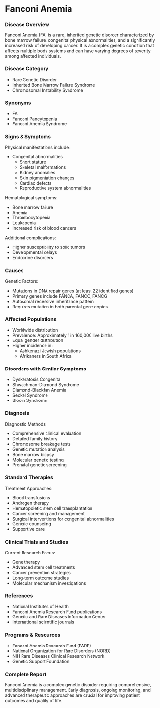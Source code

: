 # Fanconi Anemia

### Disease Overview
Fanconi Anemia (FA) is a rare, inherited genetic disorder characterized by bone marrow failure, congenital physical abnormalities, and a significantly increased risk of developing cancer. It is a complex genetic condition that affects multiple body systems and can have varying degrees of severity among affected individuals.

### Disease Category
- Rare Genetic Disorder
- Inherited Bone Marrow Failure Syndrome
- Chromosomal Instability Syndrome

### Synonyms
- FA
- Fanconi Pancytopenia
- Fanconi Anemia Syndrome

### Signs & Symptoms
Physical manifestations include:
- Congenital abnormalities
  - Short stature
  - Skeletal malformations
  - Kidney anomalies
  - Skin pigmentation changes
  - Cardiac defects
  - Reproductive system abnormalities

Hematological symptoms:
- Bone marrow failure
- Anemia
- Thrombocytopenia
- Leukopenia
- Increased risk of blood cancers

Additional complications:
- Higher susceptibility to solid tumors
- Developmental delays
- Endocrine disorders

### Causes
Genetic Factors:
- Mutations in DNA repair genes (at least 22 identified genes)
- Primary genes include FANCA, FANCC, FANCG
- Autosomal recessive inheritance pattern
- Requires mutation in both parental gene copies

### Affected Populations
- Worldwide distribution
- Prevalence: Approximately 1 in 160,000 live births
- Equal gender distribution
- Higher incidence in:
  - Ashkenazi Jewish populations
  - Afrikaners in South Africa

### Disorders with Similar Symptoms
- Dyskeratosis Congenita
- Shwachman-Diamond Syndrome
- Diamond-Blackfan Anemia
- Seckel Syndrome
- Bloom Syndrome

### Diagnosis
Diagnostic Methods:
- Comprehensive clinical evaluation
- Detailed family history
- Chromosome breakage tests
- Genetic mutation analysis
- Bone marrow biopsy
- Molecular genetic testing
- Prenatal genetic screening

### Standard Therapies
Treatment Approaches:
- Blood transfusions
- Androgen therapy
- Hematopoietic stem cell transplantation
- Cancer screening and management
- Surgical interventions for congenital abnormalities
- Genetic counseling
- Supportive care

### Clinical Trials and Studies
Current Research Focus:
- Gene therapy
- Advanced stem cell treatments
- Cancer prevention strategies
- Long-term outcome studies
- Molecular mechanism investigations

### References
- National Institutes of Health
- Fanconi Anemia Research Fund publications
- Genetic and Rare Diseases Information Center
- International scientific journals

### Programs & Resources
- Fanconi Anemia Research Fund (FARF)
- National Organization for Rare Disorders (NORD)
- NIH Rare Diseases Clinical Research Network
- Genetic Support Foundation

### Complete Report
Fanconi Anemia is a complex genetic disorder requiring comprehensive, multidisciplinary management. Early diagnosis, ongoing monitoring, and advanced therapeutic approaches are crucial for improving patient outcomes and quality of life.